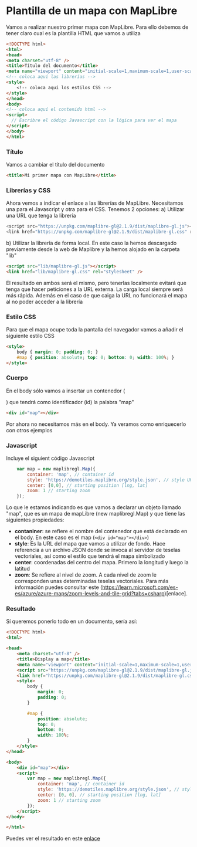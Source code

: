Plantilla de un mapa con MapLibre
================================
Vamos a realizar nuestro primer mapa con MapLibre. Para ello debemos de tener claro cual es la plantilla HTML que vamos a utiliza
```html
<!DOCTYPE html>
<html>
<head>
<meta charset="utf-8" />
<title>Título del documento</title>
<meta name="viewport" content="initial-scale=1,maximum-scale=1,user-scalable=no" />
<!-- coloca aquí las librerías -->
<style>
    <!-- coloca aquí los estilos CSS -->
</style>
</head>
<body>
<!-- coloca aquí el contenido html -->
<script>
  // Escribre el código Javascript con la lógica para ver el mapa
</script>
</body>
</html>
```
### Título
Vamos a cambiar el título del documento
```html
<title>Mi primer mapa con MapLibre</title>
```
### Librerías y CSS
Ahora vemos a indicar el enlace a las librerías de MapLibre. Necesitamos una para el Javascript y otra para el CSS. 
Tenemos 2 opciones:
a) Utilizar una URL que tenga la librería
```js
<script src="https://unpkg.com/maplibre-gl@2.1.9/dist/maplibre-gl.js"></script>
<link href="https://unpkg.com/maplibre-gl@2.1.9/dist/maplibre-gl.css" rel="stylesheet" />
```
b) Utilizar la librería de forma local. En este caso la hemos descargado previamente desde la web de Maplibre y la hemos alojado en la carpeta "lib"
```html
<script src="lib/maplibre-gl.js"></script>
<link href="lib/maplibre-gl.css" rel="stylesheet" />
```
El resultado en ambos será el mismo, pero tenerlas localmente evitará que tenga que hacer peticiones a la URL externa. La carga local siempre será más rápida. Además en el caso de que caiga la URL no funcionará el mapa al no poder acceder a la librería

### Estilo CSS
Para que el mapa ocupe toda la pantalla del navegador vamos a añadir el siguiente estilo CSS
```html
<style>
    body { margin: 0; padding: 0; }
    #map { position: absolute; top: 0; bottom: 0; width: 100%; }
</style>
```

### Cuerpo
En el body sólo vamos a insertar un contenedor (<div>) que tendrá como identificador (id) la palabra "map"
```html
<div id="map"></div>
```
Por ahora no necesitamos más en el body. Ya veramos como enriquecerlo con otros ejemplos

### Javascript
Incluye el siguient código Javascript
```js
    var map = new maplibregl.Map({
        container: 'map', // container id
        style: 'https://demotiles.maplibre.org/style.json', // style URL
        center: [0,0], // starting position [lng, lat]
        zoom: 1 // starting zoom
    });
```
Lo que le estamos indicando es que vamos a declarar un objeto llamado "map", que es un mapa de mapLibre (new maplibregl.Map) y que tiene las siguientes propiedades:
- **contaniner**: se refiere el nombre del contenedor que está declarado en el body. En este caso es el map (``<div id="map"></div>``)
- **style**: Es la URL del mapa que vamos a utilizar de fondo. Hace referencia a un archivo JSON donde se invoca al servidor de teselas vectoriales, así como el estilo que tendrá el mapa simbolizado
- **center**: coordenadas del centro del mapa. Primero la longitud y luego la latitud
- **zoom**: Se refiere al nivel de zoom. A cada nivel de zoom le corresponden unas determinadas teselas vectoriales. Para más información puedes consultar este (https://learn.microsoft.com/es-es/azure/azure-maps/zoom-levels-and-tile-grid?tabs=csharp)[enlace].

### Resultado
Sí queremos ponerlo todo en un documento, sería así:
```html
<!DOCTYPE html>
<html>

<head>
    <meta charset="utf-8" />
    <title>Display a map</title>
    <meta name="viewport" content="initial-scale=1,maximum-scale=1,user-scalable=no" />
    <script src="https://unpkg.com/maplibre-gl@2.1.9/dist/maplibre-gl.js"></script>
    <link href="https://unpkg.com/maplibre-gl@2.1.9/dist/maplibre-gl.css" rel="stylesheet" />
    <style>
        body {
            margin: 0;
            padding: 0;
        }

        #map {
            position: absolute;
            top: 0;
            bottom: 0;
            width: 100%;
        }
    </style>
</head>

<body>
    <div id="map"></div>
    <script>
        var map = new maplibregl.Map({
            container: 'map', // container id
            style: 'https://demotiles.maplibre.org/style.json', // style URL
            center: [0, 0], // starting position [lng, lat]
            zoom: 1 // starting zoom
        });
    </script>
</body>

</html>
```
Puedes ver el resultado en este [enlace](https://josemamira.github.io/curso_maplibre/src/1.html)
